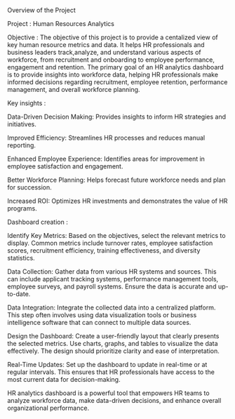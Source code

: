 Overview of the Project

Project : Human Resources Analytics

Objective : The objective of this project is to provide a centalized view of key human resource metrics and data. It helps HR professionals and business leaders track,analyze, and understand various aspects of workforce, from recruitment and onboarding to employee performance, engagement and retention. The primary goal of an HR analytics dashboard is to provide insights into workforce data, helping HR professionals make informed decisions regarding recruitment, employee retention, performance management, and overall workforce planning.


Key insights : 

Data-Driven Decision Making: Provides insights to inform HR strategies and initiatives.

Improved Efficiency: Streamlines HR processes and reduces manual reporting.

Enhanced Employee Experience: Identifies areas for improvement in employee satisfaction and engagement.

Better Workforce Planning: Helps forecast future workforce needs and plan for succession.

Increased ROI: Optimizes HR investments and demonstrates the value of HR programs.

Dashboard creation :

  Identify Key Metrics: Based on the objectives, select the relevant metrics to display. Common metrics include turnover rates, employee satisfaction scores, recruitment efficiency, training effectiveness, and diversity statistics.

  Data Collection: Gather data from various HR systems and sources. This can include applicant tracking systems, performance management tools, employee surveys, and payroll systems. Ensure the data is accurate and up-to-date.

  Data Integration: Integrate the collected data into a centralized platform. This step often involves using data visualization tools or business intelligence software that can connect to multiple data sources.

  Design the Dashboard: Create a user-friendly layout that clearly presents the selected metrics. Use charts, graphs, and tables to visualize the data effectively. The design should prioritize clarity and ease of interpretation.

  Real-Time Updates: Set up the dashboard to update in real-time or at regular intervals. This ensures that HR professionals have access to the most current data for decision-making.

 HR analytics dashboard is a powerful tool that empowers HR teams to analyze workforce data, make data-driven decisions, and enhance overall organizational performance.
